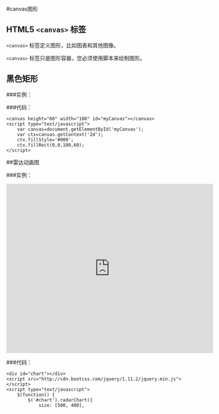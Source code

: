 <script src="http://cdn.bootcss.com/jquery/1.11.2/jquery.min.js"></script>
<style>
    pre {max-height: 100px;}
</style>

#canvas图形

## HTML5 `<canvas>` 标签

`<canvas>` 标签定义图形，比如图表和其他图像。

`<canvas>` 标签只是图形容器，您必须使用脚本来绘制图形。

## 黑色矩形

###实例：

<canvas height="60" width="100" id="Canvas-black-rectangle"></canvas>
<script type="text/javascript">
    var canvas=document.getElementById('Canvas-black-rectangle');
    var ctx=canvas.getContext('2d');
    ctx.fillStyle='#000';
    ctx.fillRect(0,0,100,60);
</script>

###代码：

    <canvas height="60" width="100" id="myCanvas"></canvas>
    <script type="text/javascript">
        var canvas=document.getElementById('myCanvas');
        var ctx=canvas.getContext('2d');
        ctx.fillStyle='#000';
        ctx.fillRect(0,0,100,60);
    </script>

##雷达动画图

###实例：

<iframe width="550" height="450" frameborder="0" allowfullscreen="" src="http://gongvirgil.github.io/Demo/Radar/"></iframe>

###代码：

    <div id="chart"></div>
    <script src="http://cdn.bootcss.com/jquery/1.11.2/jquery.min.js"></script>
    <script type="text/javascript">
        $(function() {
            $('#chart').radarChart({
                size: [500, 400],
                step: 1,
                title: "我的技能",
                values: {
                    "JavaScript": 4.1,
                    "Node.js": 3.5,
                    "jQuery": 4,
                    "PHP": 3,
                    "C++": 2.5,
                    "Problem Solving": 3.5,
                    "DHTML": 4
                },
                showAxisLabels: true
            });
        });

        (function($) {

            var Radar = (function() {

                function Radar(ele, settings) {
                    this.ele = ele;
                    this.settings = $.extend({
                        showAxisLabels: false,
                        title: "Untitled",
                        step: 1,
                        size: [300, 300],
                        values: {},
                        color: [0, 128, 255]
                    }, settings);
                    this.width = settings.size[0];
                    this.height = settings.size[1];
                    $(ele).css({
                        'position': 'relative',
                        'width': this.width,
                        'height': this.height
                    });
                    this.canvases = {};
                    this.draw();
                }

                Radar.prototype.newCanvas = function(name, delay) {
                    var delay = delay || 0;
                    var canvas = document.createElement('canvas');
                    canvas.width = this.width;
                    canvas.height = this.height;
                    $(canvas).css({
                        'position': 'absolute'
                    });
                    this.canvases[name] = canvas;
                    this.ele.appendChild(canvas);
                    this.cxt = canvas.getContext('2d');
                    if (delay != 0) {
                        $(canvas).css('opacity', 0).delay(delay).animate({
                            opacity: 1
                        }, 500);
                    }
                }

                Radar.prototype.draw = function() {
                    this.newCanvas('axis', 100);
                    var min = 0;
                    var max = 0;

                    $.each(this.settings.values, function(i, val) {
                        if (val < min)
                            min = val;
                        if (val > max)
                            max = val;
                    });

                    min = Math.floor(min);
                    max = Math.ceil(max);

                    var spacing = 20;

                    for (var i = min; i <= max; i += this.settings.step) {
                        this.cxt.beginPath();
                        this.cxt.arc(this.width / 2,
                            this.height / 2,
                            this.settings.step * spacing * i,
                            0, 2 * Math.PI, false);
                        this.cxt.strokeStyle = "#666";
                        this.cxt.fillStyle = "#444";
                        this.cxt.stroke();
                        if (this.settings.showAxisLabels)
                            this.cxt.fillText(i, this.width / 2 + this.settings.step * spacing * i + 4, this.height / 2 - 2);
                    }

                    var size = 0;
                    for (var key in this.settings.values)
                        size += 1;

                    for (var i = 0; i < size; i += 1) {
                        this.cxt.beginPath();
                        this.cxt.moveTo(this.width / 2, this.height / 2);
                        var x = this.width / 2 + Math.cos((Math.PI * 2) * (i / size)) * spacing * max;
                        var y = this.height / 2 + Math.sin((Math.PI * 2) * (i / size)) * spacing * max;
                        this.cxt.lineTo(x, y);
                        this.cxt.stroke();
                    }

                    this.newCanvas('part', 200);

                    this.cxt.beginPath();
                    var first = true;
                    var i = 0;
                    var that = this;
                    var end = {
                        x: null,
                        y: null
                    };
                    $.each(this.settings.values, function(key, val) {
                        var x = that.width / 2 + Math.cos((Math.PI * 2) * (i / size)) * spacing * val;
                        var y = that.height / 2 + Math.sin((Math.PI * 2) * (i / size)) * spacing * val;
                        if (first) {
                            that.cxt.moveTo(x, y);
                            end.x = x;
                            end.y = y;
                            first = false;
                        }
                        that.cxt.lineTo(x, y);
                        i += 1;
                    });

                    this.cxt.lineTo(end.x, end.y);
                    var grad = this.cxt.createLinearGradient(0, 0, 0, this.height);
                    grad.addColorStop(0, "rgba(" + this.settings.color[0] + "," + this.settings.color[1] + "," + this.settings.color[2] + ",0)");
                    grad.addColorStop(1, "rgba(" + this.settings.color[0] + "," + this.settings.color[1] + "," + this.settings.color[2] + ",1)");
                    this.cxt.fillStyle = grad;
                    this.cxt.shadowBlur = 2;
                    this.cxt.shadowColor = "rgba(0, 0, 0, .2)";
                    this.cxt.stroke();
                    this.cxt.fill();

                    this.newCanvas('labels', 1000);

                    i = 0;
                    $.each(this.settings.values, function(key, val) {
                        that.newCanvas('label-' + i, i * 250);
                        that.cxt.fillStyle = "rgba(0,0,0,.8)";
                        that.cxt.strokeStyle = "rgba(0,0,0,.5)";
                        that.cxt.font = "bold 12px Verdana";
                        var dist = Math.min(spacing * val, size * spacing);
                        var x = that.width / 2 + Math.cos((Math.PI * 2) * (i / size)) * spacing * val;
                        var y = that.height / 2 + Math.sin((Math.PI * 2) * (i / size)) * spacing * val;

                        var textX = that.width / 2 + Math.cos((Math.PI * 2) * (i / size)) * spacing * val;
                        var textY = that.height / 2 + Math.sin((Math.PI * 2) * (i / size)) * spacing * val * 1.5;

                        if (textX < that.width / 2) {
                            textX -= 75
                            that.cxt.textAlign = "end";
                            that.cxt.beginPath();
                            var width = that.cxt.measureText(key).width;
                            that.cxt.moveTo(textX - width - 5, textY + 4);
                            that.cxt.lineTo(textX + 15, textY + 4);
                            that.cxt.lineTo(x - 2, y);
                            that.cxt.lineWidth = 2;
                            that.cxt.stroke();
                        } else {
                            textX += 75
                            that.cxt.textAlign = "start";
                            that.cxt.beginPath();
                            var width = that.cxt.measureText(key).width;
                            that.cxt.moveTo(x + 2, y);
                            that.cxt.lineTo(textX - 15, textY + 4);
                            that.cxt.lineTo(textX + width + 5, textY + 4);
                            that.cxt.lineWidth = 2;
                            that.cxt.stroke();
                        }
                        that.cxt.fillText(key, textX, textY);
                        //For arrows that aren't done.
                        i += 1;
                    });


                    this.newCanvas('title', 1000);
                    this.cxt.font = "bold 24px Verdana";
                    this.cxt.fillText(this.settings.title, 10, 30);
                }

                return Radar;

            })();

            $.fn.radarChart = function(settings) {
                this.each(function(i, ele) {
                    var radar = new Radar(ele, settings);
                });
            }

        })(jQuery);
    </script>


